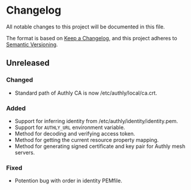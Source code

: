 # Changelog
All notable changes to this project will be documented in this file.

The format is based on [Keep a Changelog](https://keepachangelog.com/en/1.0.0/),
and this project adheres to [Semantic Versioning](https://semver.org/spec/v2.0.0.html).

## Unreleased
### Changed
- Standard path of Authly CA is now /etc/authly/local/ca.crt.

### Added
- Support for inferring identity from /etc/authly/identity/identity.pem.
- Support for `AUTHLY_URL` environment variable.
- Method for decoding and verifying access token.
- Method for getting the current resource property mapping.
- Method for generating signed certificate and key pair for Authly mesh servers.

### Fixed
- Potention bug with order in identity PEMfile.